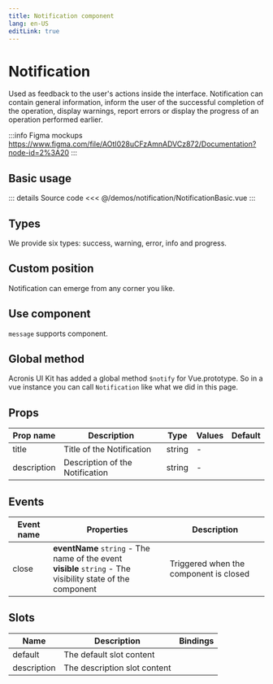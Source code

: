 ```yaml
---
title: Notification component
lang: en-US
editLink: true
---
```


# Notification

Used as feedback to the user's actions inside the interface.
Notification can contain general information, inform the user of the successful completion of the operation, display warnings, report errors or display the progress of an operation performed earlier.

:::info Figma mockups
https://www.figma.com/file/AOtI028uCFzAmnADVCz872/Documentation?node-id=2%3A20
:::

## Basic usage

<NotificationBasic />

::: details Source code
<<< @/demos/notification/NotificationBasic.vue
:::

## Types

We provide six types: success, warning, error, info and progress.

## Custom position

Notification can emerge from any corner you like.

## Use component

`message` supports component.

## Global method

Acronis UI Kit has added a global method `$notify` for Vue.prototype. So in a vue instance you can call `Notification` like what we did in this page.

## Props

| Prop name   | Description                     | Type   | Values | Default |
| ----------- | ------------------------------- | ------ | ------ | ------- |
| title       | Title of the Notification       | string | -      |         |
| description | Description of the Notification | string | -      |         |

## Events

| Event name | Properties                                                                                                      | Description                            |
| ---------- | --------------------------------------------------------------------------------------------------------------- | -------------------------------------- |
| close      | **eventName** `string` - The name of the event<br/>**visible** `string` - The visibility state of the component | Triggered when the component is closed |

## Slots

| Name        | Description                  | Bindings |
| ----------- | ---------------------------- | -------- |
| default     | The default slot content     |          |
| description | The description slot content |          |

